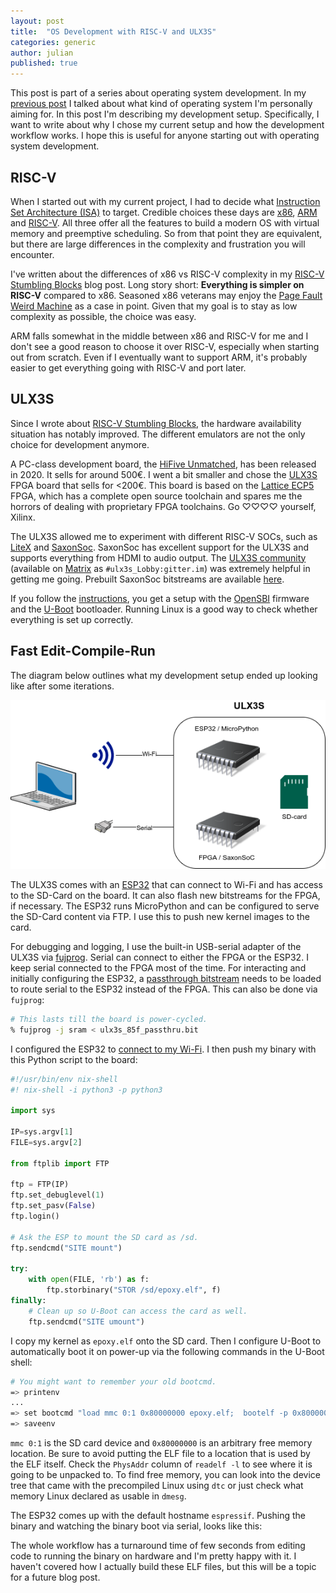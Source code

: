 ```yaml
---
layout: post
title:  "OS Development with RISC-V and ULX3S"
categories: generic
author: julian
published: true
---
```


This post is part of a series about operating system development. In
my [previous
post](/generic/2020/10/30/complexity-in-operating-systems.html)
I talked about what kind of operating system I'm personally aiming
for. In this post I'm describing my development setup. Specifically, I
want to write about why I chose my current setup and how the
development workflow works. I hope this is useful for anyone starting
out with operating system development.

## RISC-V

When I started out with my current project, I had to decide what
[Instruction Set Architecture
(ISA)](https://en.wikipedia.org/wiki/Instruction_set_architecture) to
target. Credible choices these days are
[x86](https://en.wikipedia.org/wiki/X86),
[ARM](https://en.wikipedia.org/wiki/ARM_architecture) and
[RISC-V](https://en.wikipedia.org/wiki/RISC-V).  All three offer all
the features to build a modern OS with virtual memory and preemptive
scheduling. So from that point they are equivalent, but there are
large differences in the complexity and frustration you will
encounter.

I've written about the differences of x86 vs RISC-V complexity in my
[RISC-V Stumbling
Blocks](/generic/2020/01/01/riscv-intro.html) blog
post. Long story short: **Everything is simpler on RISC-V** compared
to x86. Seasoned x86 veterans may enjoy the [Page Fault Weird
Machine](https://www.youtube.com/watch?v=YFGwZA_4URg) as a case in
point. Given that my goal is to stay as low complexity as possible,
the choice was easy.

ARM falls somewhat in the middle between x86 and RISC-V for me and I
don't see a good reason to choose it over RISC-V, especially when
starting out from scratch. Even if I eventually want to support ARM,
it's probably easier to get everything going with RISC-V and port
later.

## ULX3S

Since I wrote about [RISC-V Stumbling
Blocks](/generic/2020/01/01/riscv-intro.html), the hardware
availability situation has notably improved. The different emulators
are not the only choice for development anymore.

A PC-class development board, the [HiFive
Unmatched](https://www.sifive.com/boards/hifive-unmatched), has been
released in 2020. It sells for around 500€. I went a bit smaller and
chose the [ULX3S](https://www.crowdsupply.com/radiona/ulx3s) FPGA
board that sells for <200€. This board is based on the [Lattice
ECP5](https://www.latticesemi.com/Products/FPGAandCPLD/ECP5) FPGA,
which has a complete open source toolchain and spares me the horrors
of dealing with proprietary FPGA toolchains. Go ♡♡♡♡ yourself, Xilinx.

The ULX3S allowed me to experiment with different RISC-V SOCs, such as
[LiteX](https://github.com/litex-hub/linux-on-litex-vexriscv) and
[SaxonSoc](https://github.com/SpinalHDL/SaxonSoc). SaxonSoc has
excellent support for the ULX3S and supports everything from HDMI to
audio output. The [ULX3S community](https://gitter.im/ulx3s/Lobby)
(available on [Matrix](https://matrix.org/) as
`#ulx3s_Lobby:gitter.im`) was extremely helpful in getting me
going. Prebuilt SaxonSoc bitstreams are available
[here](https://github.com/ulx3s/ulx3s-saxonsoc).

If you follow the
[instructions](https://github.com/lawrie/saxonsoc-ulx3s-bin/blob/master/linux/u-boot/README.md),
you get a setup with the [OpenSBI](https://github.com/riscv/opensbi)
firmware and the [U-Boot](https://www.denx.de/wiki/U-Boot)
bootloader. Running Linux is a good way to check whether everything is
set up correctly.

## Fast Edit-Compile-Run

The diagram below outlines what my development setup ended up looking
like after some iterations.

![](/assets/2020-12-30-devsetup.png)

The ULX3S comes with an [ESP32](https://en.wikipedia.org/wiki/ESP32)
that can connect to Wi-Fi and has access to the SD-Card on the
board. It can also flash new bitstreams for the FPGA, if
necessary. The ESP32 runs MicroPython and can be configured to serve
the SD-Card content via FTP. I use this to push new kernel images to
the card.

For debugging and logging, I use the built-in USB-serial adapter of
the ULX3S via [fujprog](https://github.com/kost/fujprog). Serial can
connect to either the FPGA or the ESP32. I keep serial connected to
the FPGA most of the time. For interacting and initially configuring
the ESP32, a [passthrough
bitstream](https://github.com/emard/ulx3s-bin/tree/master/fpga/passthru)
needs to be loaded to route serial to the ESP32 instead of the
FPGA. This can also be done via `fujprog`:

```sh
# This lasts till the board is power-cycled.
% fujprog -j sram < ulx3s_85f_passthru.bit
```

I configured the ESP32 to [connect to my
Wi-Fi](https://github.com/emard/esp32ecp5#connect-esp32-to-wifi). I
then push my binary with this Python script to the board:

```python
#!/usr/bin/env nix-shell
#! nix-shell -i python3 -p python3

import sys

IP=sys.argv[1]
FILE=sys.argv[2]

from ftplib import FTP

ftp = FTP(IP)
ftp.set_debuglevel(1)
ftp.set_pasv(False)
ftp.login()

# Ask the ESP to mount the SD card as /sd.
ftp.sendcmd("SITE mount")

try:
    with open(FILE, 'rb') as f:
        ftp.storbinary("STOR /sd/epoxy.elf", f)
finally:
    # Clean up so U-Boot can access the card as well.
    ftp.sendcmd("SITE umount")
```


I copy my kernel as `epoxy.elf` onto the SD card. Then I configure
U-Boot to automatically boot it on power-up via the following commands
in the U-Boot shell:

```sh
# You might want to remember your old bootcmd.
=> printenv
...
=> set bootcmd "load mmc 0:1 0x80000000 epoxy.elf;  bootelf -p 0x80000000"
=> saveenv
```

`mmc 0:1` is the SD card device and `0x80000000` is an arbitrary free
memory location. Be sure to avoid putting the ELF file to a location
that is used by the ELF itself. Check the `PhysAddr` column of
`readelf -l` to see where it is going to be unpacked to. To find free
memory, you can look into the device tree that came with the
precompiled Linux using `dtc` or just check what memory Linux declared
as usable in `dmesg`.

The ESP32 comes up with the default hostname `espressif`. Pushing the
binary and watching the binary boot via serial, looks like this:

<!-- 
  Use this for a non-JavaScript player:
  ![asciicast](https://asciinema.org/a/381856.svg)](https://asciinema.org/a/381856)
-->
<script id="asciicast-381856" src="https://asciinema.org/a/381856.js" async></script>

The whole workflow has a turnaround time of few seconds from editing
code to running the binary on hardware and I'm pretty happy with it. I
haven't covered how I actually build these ELF files, but this will be
a topic for a future blog post.
